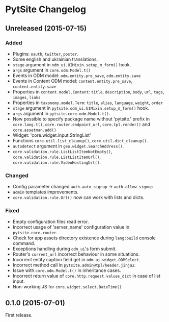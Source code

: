 # PytSite Changelog

## Unreleased (2015-07-15)
### Added
- Plugins: `oauth`, `twitter`, `poster`.
- Some english and ukrainian translations.
- `stage` argument in `odm_ui.UIMixin.setup_m_form()` hook.
- `args` argument in `core.odm.Model.t()`
- Events in ODM model: `odm.entity.pre_save`, `odm.entity.save` 
- Events in Content ODM model: `content.entity.pre_save`, `content.entity.save`
- Properties in `content.model.Content`: `title`, `description`, `body`, `url`, `tags`, `images`, `links`
- Properties in `taxonomy.model.Term`: `title`, `alias`, `language`, `weight`, `order` 
- `stage` argument in `pytsite.odm_ui.UIMixin.setup_m_form()` hook.
- `args` argument in `pytsite.core.odm.Model.t()`.
- Now possible to specify package name without 'pytsite.' prefix in `core.lang.t()`, `core.router.endpoint_url`,
  `core.tpl.render()` and `core.assetman.add()`
- Widget: 'core.widget.input.StringList'
- Functions `core.util.list_cleanup()`, `core.util.dict_cleanup()`.
- `autodetect` argument in `geo.widget.SearchAddress()`.
- `core.validation.rule.ListListItemNotEmpty()`, `core.validation.rule.ListListItemUrl()`,
  `core.validation.rule.VideoHostingUrl()`.

### Changed
- Config parameter changed `auth.auto_signup` -> `auth.allow_signup`
- `admin` templates improvements.
- `core.validation.rule.Url()` now can work with lists and dicts.

### Fixed
- Empty configuration files read error.
- Incorrect usage of 'server_name' configuration value in `pytsite.core.router`.
- Check for app assets directory existence during `lang:build` console command.
- Exceptions handling during `odm_ui`'s form submit.
- Router's `current_url` incorrect behaviour in some situations.
- Incorrect entity caption field get in `odm_ui.widget.ODMSelect`.
- Incorrect method call in `pytsite.admin@tpl/header.jinja2`.
- Issue with `core.odm.Model.t()` in inheritance cases.
- Incorrect return value of `core.http.request.values_dict` in case of list input.
- Non-working JS for `core.widget.select.DateTime()`

## 0.1.0 (2015-07-01)
First release.
